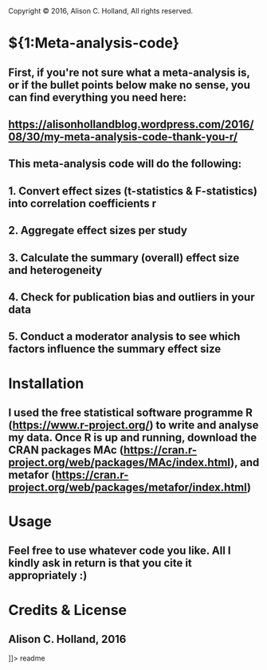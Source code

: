 <snippet>
  <content><![CDATA[

## Copyright © 2016, Alison C. Holland, All rights reserved.

# ${1:Meta-analysis-code}

## First, if you're not sure what a meta-analysis is, or if the bullet points below make no sense, you can find everything you need here: 
## https://alisonhollandblog.wordpress.com/2016/08/30/my-meta-analysis-code-thank-you-r/

## This meta-analysis code will do the following:

## 1. Convert effect sizes (t-statistics & F-statistics) into correlation coefficients r
## 2. Aggregate effect sizes per study
## 3. Calculate the summary (overall) effect size and heterogeneity
## 4. Check for publication bias and outliers in your data
## 5. Conduct a moderator analysis to see which factors influence the summary effect size


# Installation

## I used the free statistical software programme R (https://www.r-project.org/) to write and analyse my data. Once R is up and running, download the CRAN packages MAc (https://cran.r-project.org/web/packages/MAc/index.html), and metafor (https://cran.r-project.org/web/packages/metafor/index.html)


# Usage

## Feel free to use whatever code you like. All I kindly ask in return is that you cite it appropriately :)


# Credits & License

## Alison C. Holland, 2016

]]></content>
  <tabTrigger>readme</tabTrigger>
</snippet>
